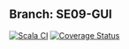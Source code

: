 ## Branch: SE09-GUI

[![Scala CI](https://github.com/AlexTemirbulatow/de.htwg.se.DotsAndBoxes/actions/workflows/scala.yml/badge.svg?branch=SE09-GUI)](https://github.com/AlexTemirbulatow/de.htwg.se.DotsAndBoxes/actions/workflows/scala.yml)
[![Coverage Status](https://coveralls.io/repos/github/AlexTemirbulatow/de.htwg.se.DotsAndBoxes/badge.svg?branch=developer)](https://coveralls.io/github/AlexTemirbulatow/de.htwg.se.DotsAndBoxes?branch=SE09-GUI)
